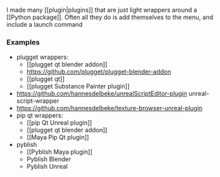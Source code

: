 I made many [[plugin|plugins]] that are just light wrappers around a [[Python package]].
Often all they do is add themselves to the menu, and include a launch command

### Examples
- plugget wrappers:
	- [[plugget qt blender addon]]
	- https://github.com/plugget/plugget-blender-addon
	- [[plugget qt]]
	- [[plugget Substance Painter plugin]]
- https://github.com/hannesdelbeke/unrealScriptEditor-plugin unreal-script-wrapper
- https://github.com/hannesdelbeke/texture-browser-unreal-plugin 
- pip qt wrappers:
	- [[pip Qt Unreal plugin]]
	- [[plugget qt blender addon]]
	- [[Maya Pip Qt plugin]]
- pyblish
	- [[Pyblish Maya plugin]]
	- Pyblish Blender
	- Pyblish Unreal
